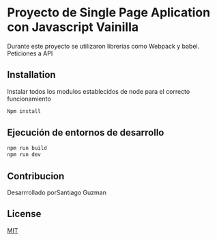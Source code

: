 # Proyecto de Single Page Aplication con Javascript Vainilla

Durante este proyecto se utilizaron librerias como Webpack y babel. Peticiones a API

## Installation

Instalar todos los modulos establecidos de node para el correcto funcionamiento

```bash
Npm install
```

## Ejecución de entornos de desarrollo

```javascript
npm run build
npm run dev 
```

## Contribucion
Desarrrollado porSantiago Guzman

## License
[MIT](https://choosealicense.com/licenses/mit/)
